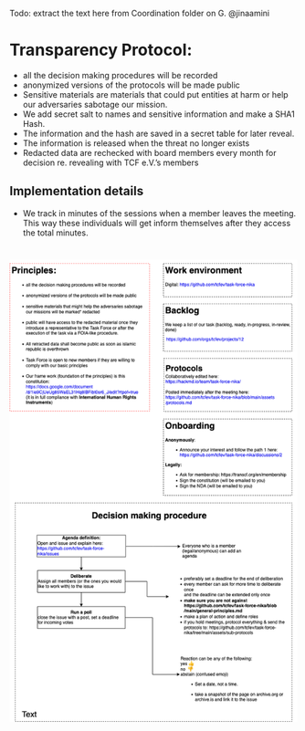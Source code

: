 Todo: extract the text here from Coordination folder on G.  @jinaamini

# Transparency Protocol:

* all the decision making procedures will be recorded
* anonymized versions of the protocols will be made public
* Sensitive materials are materials that could put entities at harm or help our adversaries sabotage our mission.
* We add secret salt to names and sensitive information and make a SHA1 Hash.
* The information and the hash are saved in a secret table for later reveal. 
* The information is released when the threat no longer exists
* Redacted data are rechecked with board members every month for decision re. revealing with TCF e.V.’s members 


 ## Implementation details
*  We track in minutes of the sessions when a member leaves the meeting. This way these individuals will get inform themselves after they access the total minutes. 

#
![img](https://github.com/tcfev/task-force-nika/blob/main/assets/Protocols/transparency-protocol.drawio.png)
